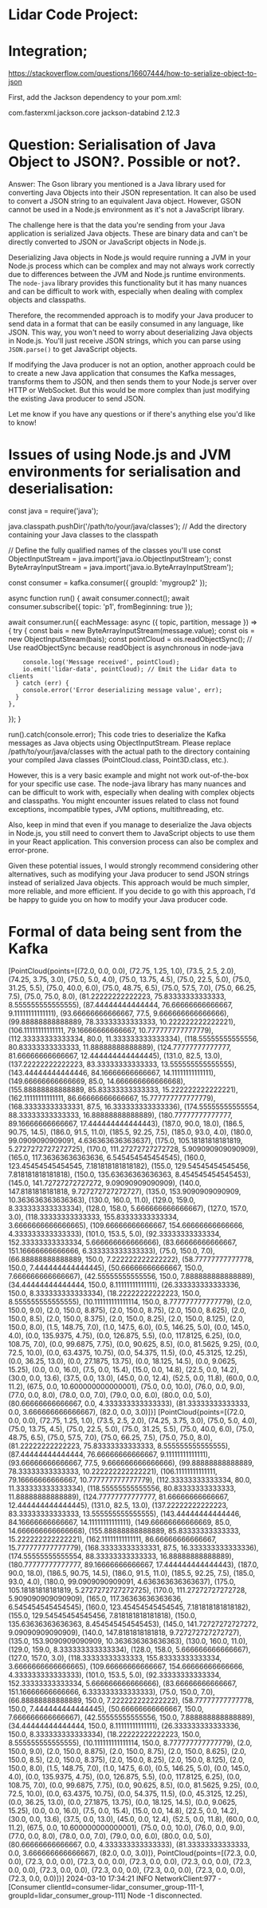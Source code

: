 # Lidar Code Project:

# Integration;

https://stackoverflow.com/questions/16607444/how-to-serialize-object-to-json 

First, add the Jackson dependency to your pom.xml:

<dependency>
    <groupId>com.fasterxml.jackson.core</groupId>
    <artifactId>jackson-databind</artifactId>
    <version>2.12.3</version> <!-- Use the latest version -->
</dependency>

# Question: Serialisation of Java Object to JSON?. Possible or not?.

Answer: The Gson library you mentioned is a Java library used for converting Java Objects into their JSON representation. It can also be used to convert a JSON string to an equivalent Java object. However, GSON cannot be used in a Node.js environment as it's not a JavaScript library.

The challenge here is that the data you're sending from your Java application is serialized Java objects. These are binary data and can't be directly converted to JSON or JavaScript objects in Node.js.

Deserializing Java objects in Node.js would require running a JVM in your Node.js process which can be complex and may not always work correctly due to differences between the JVM and Node.js runtime environments. The `node-java` library provides this functionality but it has many nuances and can be difficult to work with, especially when dealing with complex objects and classpaths.

Therefore, the recommended approach is to modify your Java producer to send data in a format that can be easily consumed in any language, like JSON. This way, you won't need to worry about deserializing Java objects in Node.js. You'll just receive JSON strings, which you can parse using `JSON.parse()` to get JavaScript objects.

If modifying the Java producer is not an option, another approach could be to create a new Java application that consumes the Kafka messages, transforms them to JSON, and then sends them to your Node.js server over HTTP or WebSocket. But this would be more complex than just modifying the existing Java producer to send JSON.

Let me know if you have any questions or if there's anything else you'd like to know!

# Issues of using Node.js and JVM environments for serialisation and deserialisation:

const java = require('java');

java.classpath.pushDir('/path/to/your/java/classes'); // Add the directory containing your Java classes to the classpath

// Define the fully qualified names of the classes you'll use
const ObjectInputStream = java.import('java.io.ObjectInputStream');
const ByteArrayInputStream = java.import('java.io.ByteArrayInputStream');

const consumer = kafka.consumer({ groupId: 'mygroup2' });

async function run() {
await consumer.connect();
await consumer.subscribe({ topic: 'p1', fromBeginning: true });

await consumer.run({
eachMessage: async ({ topic, partition, message }) => {
try {
const bais = new ByteArrayInputStream(message.value);
const ois = new ObjectInputStream(bais);
const pointCloud = ois.readObjectSync(); // Use readObjectSync because readObject is asynchronous in node-java

        console.log('Message received', pointCloud);
        io.emit('lidar-data', pointCloud); // Emit the Lidar data to clients
      } catch (err) {
        console.error('Error deserializing message value', err);
      }
    },

});
}

run().catch(console.error);
This code tries to deserialize the Kafka messages as Java objects using ObjectInputStream. Please replace /path/to/your/java/classes with the actual path to the directory containing your compiled Java classes (PointCloud.class, Point3D.class, etc.).

However, this is a very basic example and might not work out-of-the-box for your specific use case. The node-java library has many nuances and can be difficult to work with, especially when dealing with complex objects and classpaths. You might encounter issues related to class not found exceptions, incompatible types, JVM options, multithreading, etc.

Also, keep in mind that even if you manage to deserialize the Java objects in Node.js, you still need to convert them to JavaScript objects to use them in your React application. This conversion process can also be complex and error-prone.

Given these potential issues, I would strongly recommend considering other alternatives, such as modifying your Java producer to send JSON strings instead of serialized Java objects. This approach would be much simpler, more reliable, and more efficient. If you decide to go with this approach, I'd be happy to guide you on how to modify your Java producer code.

# Formal of data being sent from the Kafka

[PointCloud{points=[(72.0, 0.0, 0.0), (72.75, 1.25, 1.0), (73.5, 2.5, 2.0), (74.25, 3.75, 3.0), (75.0, 5.0, 4.0), (75.0, 13.75, 4.5), (75.0, 22.5, 5.0), (75.0, 31.25, 5.5), (75.0, 40.0, 6.0), (75.0, 48.75, 6.5), (75.0, 57.5, 7.0), (75.0, 66.25, 7.5), (75.0, 75.0, 8.0), (81.22222222222223, 75.83333333333333, 8.555555555555555), (87.44444444444444, 76.66666666666667, 9.11111111111111), (93.66666666666667, 77.5, 9.666666666666666), (99.88888888888889, 78.33333333333333, 10.222222222222221), (106.11111111111111, 79.16666666666667, 10.777777777777779), (112.33333333333334, 80.0, 11.333333333333334), (118.55555555555556, 80.83333333333333, 11.88888888888889), (124.77777777777777, 81.66666666666667, 12.444444444444445), (131.0, 82.5, 13.0), (137.22222222222223, 83.33333333333333, 13.555555555555555), (143.44444444444446, 84.16666666666667, 14.11111111111111), (149.66666666666669, 85.0, 14.666666666666668), (155.88888888888889, 85.83333333333333, 15.222222222222221), (162.11111111111111, 86.66666666666667, 15.777777777777779), (168.33333333333331, 87.5, 16.333333333333336), (174.55555555555554, 88.33333333333333, 16.88888888888889), (180.77777777777777, 89.16666666666667, 17.444444444444443), (187.0, 90.0, 18.0), (186.5, 90.75, 14.5), (186.0, 91.5, 11.0), (185.5, 92.25, 7.5), (185.0, 93.0, 4.0), (180.0, 99.0909090909091, 4.636363636363637), (175.0, 105.18181818181819, 5.2727272727272725), (170.0, 111.27272727272728, 5.909090909090909), (165.0, 117.36363636363636, 6.545454545454545), (160.0, 123.45454545454545, 7.181818181818182), (155.0, 129.54545454545456, 7.818181818181818), (150.0, 135.63636363636363, 8.454545454545453), (145.0, 141.72727272727272, 9.09090909090909), (140.0, 147.8181818181818, 9.727272727272727), (135.0, 153.9090909090909, 10.363636363636363), (130.0, 160.0, 11.0), (129.0, 159.0, 8.333333333333334), (128.0, 158.0, 5.666666666666667), (127.0, 157.0, 3.0), (118.33333333333333, 155.83333333333334, 3.6666666666666665), (109.66666666666667, 154.66666666666666, 4.333333333333333), (101.0, 153.5, 5.0), (92.33333333333334, 152.33333333333334, 5.666666666666666), (83.66666666666667, 151.16666666666666, 6.333333333333333), (75.0, 150.0, 7.0), (66.88888888888889, 150.0, 7.222222222222222), (58.77777777777778, 150.0, 7.444444444444445), (50.66666666666667, 150.0, 7.666666666666667), (42.55555555555556, 150.0, 7.888888888888889), (34.44444444444444, 150.0, 8.11111111111111), (26.333333333333336, 150.0, 8.333333333333334), (18.22222222222223, 150.0, 8.555555555555555), (10.111111111111114, 150.0, 8.777777777777779), (2.0, 150.0, 9.0), (2.0, 150.0, 8.875), (2.0, 150.0, 8.75), (2.0, 150.0, 8.625), (2.0, 150.0, 8.5), (2.0, 150.0, 8.375), (2.0, 150.0, 8.25), (2.0, 150.0, 8.125), (2.0, 150.0, 8.0), (1.5, 148.75, 7.0), (1.0, 147.5, 6.0), (0.5, 146.25, 5.0), (0.0, 145.0, 4.0), (0.0, 135.9375, 4.75), (0.0, 126.875, 5.5), (0.0, 117.8125, 6.25), (0.0, 108.75, 7.0), (0.0, 99.6875, 7.75), (0.0, 90.625, 8.5), (0.0, 81.5625, 9.25), (0.0, 72.5, 10.0), (0.0, 63.4375, 10.75), (0.0, 54.375, 11.5), (0.0, 45.3125, 12.25), (0.0, 36.25, 13.0), (0.0, 27.1875, 13.75), (0.0, 18.125, 14.5), (0.0, 9.0625, 15.25), (0.0, 0.0, 16.0), (7.5, 0.0, 15.4), (15.0, 0.0, 14.8), (22.5, 0.0, 14.2), (30.0, 0.0, 13.6), (37.5, 0.0, 13.0), (45.0, 0.0, 12.4), (52.5, 0.0, 11.8), (60.0, 0.0, 11.2), (67.5, 0.0, 10.600000000000001), (75.0, 0.0, 10.0), (76.0, 0.0, 9.0), (77.0, 0.0, 8.0), (78.0, 0.0, 7.0), (79.0, 0.0, 6.0), (80.0, 0.0, 5.0), (80.66666666666667, 0.0, 4.333333333333333), (81.33333333333333, 0.0, 3.666666666666667), (82.0, 0.0, 3.0)]}]
[PointCloud{points=[(72.0, 0.0, 0.0), (72.75, 1.25, 1.0), (73.5, 2.5, 2.0), (74.25, 3.75, 3.0), (75.0, 5.0, 4.0), (75.0, 13.75, 4.5), (75.0, 22.5, 5.0), (75.0, 31.25, 5.5), (75.0, 40.0, 6.0), (75.0, 48.75, 6.5), (75.0, 57.5, 7.0), (75.0, 66.25, 7.5), (75.0, 75.0, 8.0), (81.22222222222223, 75.83333333333333, 8.555555555555555), (87.44444444444444, 76.66666666666667, 9.11111111111111), (93.66666666666667, 77.5, 9.666666666666666), (99.88888888888889, 78.33333333333333, 10.222222222222221), (106.11111111111111, 79.16666666666667, 10.777777777777779), (112.33333333333334, 80.0, 11.333333333333334), (118.55555555555556, 80.83333333333333, 11.88888888888889), (124.77777777777777, 81.66666666666667, 12.444444444444445), (131.0, 82.5, 13.0), (137.22222222222223, 83.33333333333333, 13.555555555555555), (143.44444444444446, 84.16666666666667, 14.11111111111111), (149.66666666666669, 85.0, 14.666666666666668), (155.88888888888889, 85.83333333333333, 15.222222222222221), (162.11111111111111, 86.66666666666667, 15.777777777777779), (168.33333333333331, 87.5, 16.333333333333336), (174.55555555555554, 88.33333333333333, 16.88888888888889), (180.77777777777777, 89.16666666666667, 17.444444444444443), (187.0, 90.0, 18.0), (186.5, 90.75, 14.5), (186.0, 91.5, 11.0), (185.5, 92.25, 7.5), (185.0, 93.0, 4.0), (180.0, 99.0909090909091, 4.636363636363637), (175.0, 105.18181818181819, 5.2727272727272725), (170.0, 111.27272727272728, 5.909090909090909), (165.0, 117.36363636363636, 6.545454545454545), (160.0, 123.45454545454545, 7.181818181818182), (155.0, 129.54545454545456, 7.818181818181818), (150.0, 135.63636363636363, 8.454545454545453), (145.0, 141.72727272727272, 9.09090909090909), (140.0, 147.8181818181818, 9.727272727272727), (135.0, 153.9090909090909, 10.363636363636363), (130.0, 160.0, 11.0), (129.0, 159.0, 8.333333333333334), (128.0, 158.0, 5.666666666666667), (127.0, 157.0, 3.0), (118.33333333333333, 155.83333333333334, 3.6666666666666665), (109.66666666666667, 154.66666666666666, 4.333333333333333), (101.0, 153.5, 5.0), (92.33333333333334, 152.33333333333334, 5.666666666666666), (83.66666666666667, 151.16666666666666, 6.333333333333333), (75.0, 150.0, 7.0), (66.88888888888889, 150.0, 7.222222222222222), (58.77777777777778, 150.0, 7.444444444444445), (50.66666666666667, 150.0, 7.666666666666667), (42.55555555555556, 150.0, 7.888888888888889), (34.44444444444444, 150.0, 8.11111111111111), (26.333333333333336, 150.0, 8.333333333333334), (18.22222222222223, 150.0, 8.555555555555555), (10.111111111111114, 150.0, 8.777777777777779), (2.0, 150.0, 9.0), (2.0, 150.0, 8.875), (2.0, 150.0, 8.75), (2.0, 150.0, 8.625), (2.0, 150.0, 8.5), (2.0, 150.0, 8.375), (2.0, 150.0, 8.25), (2.0, 150.0, 8.125), (2.0, 150.0, 8.0), (1.5, 148.75, 7.0), (1.0, 147.5, 6.0), (0.5, 146.25, 5.0), (0.0, 145.0, 4.0), (0.0, 135.9375, 4.75), (0.0, 126.875, 5.5), (0.0, 117.8125, 6.25), (0.0, 108.75, 7.0), (0.0, 99.6875, 7.75), (0.0, 90.625, 8.5), (0.0, 81.5625, 9.25), (0.0, 72.5, 10.0), (0.0, 63.4375, 10.75), (0.0, 54.375, 11.5), (0.0, 45.3125, 12.25), (0.0, 36.25, 13.0), (0.0, 27.1875, 13.75), (0.0, 18.125, 14.5), (0.0, 9.0625, 15.25), (0.0, 0.0, 16.0), (7.5, 0.0, 15.4), (15.0, 0.0, 14.8), (22.5, 0.0, 14.2), (30.0, 0.0, 13.6), (37.5, 0.0, 13.0), (45.0, 0.0, 12.4), (52.5, 0.0, 11.8), (60.0, 0.0, 11.2), (67.5, 0.0, 10.600000000000001), (75.0, 0.0, 10.0), (76.0, 0.0, 9.0), (77.0, 0.0, 8.0), (78.0, 0.0, 7.0), (79.0, 0.0, 6.0), (80.0, 0.0, 5.0), (80.66666666666667, 0.0, 4.333333333333333), (81.33333333333333, 0.0, 3.666666666666667), (82.0, 0.0, 3.0)]}, PointCloud{points=[(72.3, 0.0, 0.0), (72.3, 0.0, 0.0), (72.3, 0.0, 0.0), (72.3, 0.0, 0.0), (72.3, 0.0, 0.0), (72.3, 0.0, 0.0), (72.3, 0.0, 0.0), (72.3, 0.0, 0.0), (72.3, 0.0, 0.0), (72.3, 0.0, 0.0), (72.3, 0.0, 0.0)]}]
2024-03-10 17:34:21 INFO  NetworkClient:977 - [Consumer clientId=consumer-lidar_consumer_group-111-1, groupId=lidar_consumer_group-111] Node -1 disconnected.